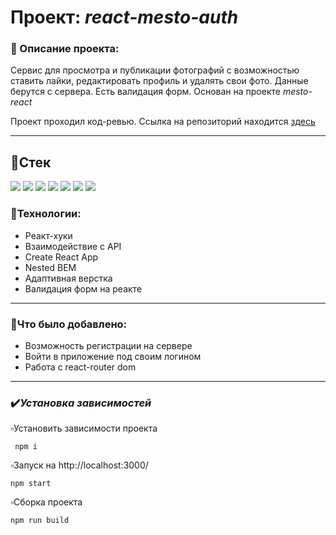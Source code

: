 # Проект: *react-mesto-auth*
### :pushpin: Описание проекта:

Сервис для просмотра и публикации фотографий с возможностью ставить лайки, редактировать профиль и удалять свои фото. Данные берутся с сервера. Есть валидация форм. 
Основан на проекте *mesto-react* 

Проект проходил код-ревью. Ссылка на репозиторий находится [здесь](https://github.com/ElenaMaslovskaya/react-mesto-auth)   
_______
## :link:Стек

![](https://camo.githubusercontent.com/a4a3261113ba632ba59e6b984ff720f4e73748d902bf4b91b6d51f82cffd53ec/68747470733a2f2f696d672e736869656c64732e696f2f62616467652f2d48544d4c2d3531353336333f7374796c653d666f722d7468652d6261646765266c6f676f3d48544d4c35)
![](https://camo.githubusercontent.com/b8b434e9bff3e36df5492ce19b4bf6981d5229e28e1841c8988269676bfe6ba1/68747470733a2f2f696d672e736869656c64732e696f2f62616467652f2d4353532d3531353336333f7374796c653d666f722d7468652d6261646765266c6f676f3d43535333266c6f676f436f6c6f723d323836326539)
![](https://camo.githubusercontent.com/bde8ff6fe2632ae59cd452929ed7c1681051aa4f8e757f977c8bda9c6f906b97/68747470733a2f2f696d672e736869656c64732e696f2f62616467652f2d4a6176615363726970742d3531353336333f7374796c653d666f722d7468652d6261646765266c6f676f3d4a617661536372697074)
![](https://camo.githubusercontent.com/d41116a4a394554150c59b4cdc11dd80d8bfaa438412817c84d76946380decce/68747470733a2f2f696d672e736869656c64732e696f2f62616467652f2d52656163742d3531353336333f7374796c653d666f722d7468652d6261646765266c6f676f3d5265616374)
![](https://camo.githubusercontent.com/296c348a49e67fa8ea7017b8f93538c507dc7bf2313b6d8e7f2a3fcdf3023c6b/68747470733a2f2f696d672e736869656c64732e696f2f62616467652f2d4769742d3531353336333f7374796c653d666f722d7468652d6261646765266c6f676f3d476974)
![](https://camo.githubusercontent.com/92704119cd021a8717c9f881669d7768bd10bc936b73b0c540c4b0ff1c5e4f2a/68747470733a2f2f696d672e736869656c64732e696f2f62616467652f2d5765625061636b2d3531353336333f7374796c653d666f722d7468652d6261646765266c6f676f3d5765625061636b)
![](https://camo.githubusercontent.com/d83978157ee3068c191f866a5f70096ff66b9079c7491002287131b7595cddc4/68747470733a2f2f696d672e736869656c64732e696f2f62616467652f2d5653436f64652d3531353336333f7374796c653d666f722d7468652d6261646765266c6f676f3d76697375616c2d73747564696f2d636f6465266c6f676f436f6c6f723d303037366336)

### :link:Технологии:
* Реакт-хуки
* Взаимодействие с API
* Create React App
* Nested BEM
* Адаптивная верстка
* Валидация форм на реакте
_______

### :link:Что было добавлено:
* Возможность регистрации на сервере
* Войти в приложение под своим логином
* Работа с react-router dom
________

### :heavy_check_mark:*Установка зависимостей*

:white_small_square:Установить зависимости проекта

     npm i

:white_small_square:Запуск на http://localhost:3000/

    npm start

:white_small_square:Сборка проекта

    npm run build
